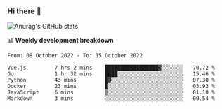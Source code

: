 ### Hi there 👋
![Anurag's GitHub stats](https://github-readme-stats.vercel.app/api?username=jami1024&show_icons=true&theme=radical)

📊 **Weekly development breakdown**
<!--START_SECTION:waka-->

```text
From: 08 October 2022 - To: 15 October 2022

Vue.js         7 hrs 2 mins    █████████████████▓░░░░░░░   70.72 %
Go             1 hr 32 mins    ████░░░░░░░░░░░░░░░░░░░░░   15.46 %
Python         43 mins         █▓░░░░░░░░░░░░░░░░░░░░░░░   07.30 %
Docker         23 mins         █░░░░░░░░░░░░░░░░░░░░░░░░   03.93 %
JavaScript     6 mins          ▒░░░░░░░░░░░░░░░░░░░░░░░░   01.10 %
Markdown       3 mins          ░░░░░░░░░░░░░░░░░░░░░░░░░   00.54 %
```

<!--END_SECTION:waka-->
<!--
**jami1024/jami1024** is a ✨ _special_ ✨ repository because its `README.md` (this file) appears on your GitHub profile.

Here are some ideas to get you started:

- 🔭 I’m currently working on ...
- 🌱 I’m currently learning ...
- 👯 I’m looking to collaborate on ...
- 🤔 I’m looking for help with ...
- 💬 Ask me about ...
- 📫 How to reach me: ...
- 😄 Pronouns: ...
- ⚡ Fun fact: ...
-->
